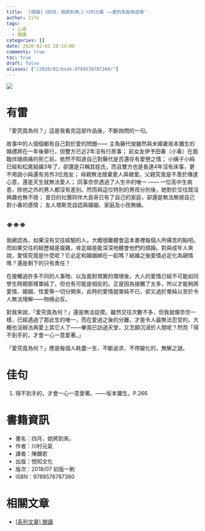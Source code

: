```yaml
---
title: '[閱讀]《四月，她將到來。》川村元氣 ——愛的失能與追尋'
author: ZiTe
tags:
  - 心得
  - 閱讀
categories: []
date: 2020-02-02 20:14:00
comments: true
toc: true
draft: false
aliases: ["/2020/02/book-9789578787360/"]
---
```

![](https://1.bp.blogspot.com/-_TQgWWioRos/XonImEEw-0I/AAAAAAAACD4/Egvm_dMXlBIfG3Ay4pQrnV_Csux-BEh1QCKgBGAsYHg/s640/DSC_0011.JPG)

<!--more-->

# 有雷

「愛究竟為何？」這是我看完這部作品後，不斷詢問的一句。

故事中的人個個都有自己對於愛的問題——
主角藤代俊雖然與未婚妻坂本彌生的婚禮將在一年後舉行，但雙方已近2年沒有行房事；
前女友伊予田春（小春）在面臨伴隨病痛的死亡前，依然不知道自己對藤代是否還存有愛戀之情；
小姨子小純已經和松尾結婚3年了，卻還是只稱其姓氏，而且雙方也是長達4年沒有床事，更不用說小純還有另外3位炮友；
母親無法捨棄愛人與被愛。父親究竟是不善於傳達心意，還是天生就無法愛人；
同事奈奈遇過了人生中的唯一 —— 一位高中生病患，除他之外的男人都沒有差別。然而與這位特別的男孩分別後，她對於交往既沒興趣也無不捨；
昔日的社團同伴大島哥已有了自己的家庭，卻還是無法無視自己對小春的感情；
友人塔斯克自認與婚姻、家庭及小孩無緣。

## ※※※

我總認為，如果沒有交往經驗的人，大概很難體會這本書裡每個人所痛苦的點吧。而如果交往的經歷越是複雜，肯定越是能深深地體會他們的煩躁。對與成年人來說，愛情究竟是什麼呢？它必定和婚姻綁在一起嗎？結婚之後愛情必定化為親情嗎？還是剩下的只有責任？

在接觸過許多不同的人事物、以及面對現實的環境後，大人的愛情已經不可能如同學生時期那樣單純了。但也有可能是相反的。正是因為接觸了太多，所以才能夠將愛情、婚姻、性愛等一切分開來，此時的愛情就單純不已，卻又過於單純以至於令人無法理解——物極必反。

對我來說，「愛究竟為何？」還是無法捉摸。雖然交往次數不多，但我就像奈奈一樣，已經遇過了那此生的唯一，而在愛過之後的分離，才是令人最無法忍受的。大概也沒辦法再愛上其它人了——畢竟已訪過天堂，又怎願沉浸於人間呢？然而「得不到手的，才會一心一意愛著。」

「愛究竟為何？」應是每個人耗盡一生、不斷追求、不停變化的，無解之謎。

# 佳句

1. 得不到手的，才會一心一意愛著。——坂本彌生。P.266

# 書籍資訊

* 書名：四月，她將到來。
* 作者：川村元氣
* 譯者：陳嫻若
* 出版：悅知文化
* 版次：2018/07 初版一刷
* ISBN：9789578787360

# 相關文章

* [\[系列文章\] 閱讀](/pages/serial/s-reading.html)
